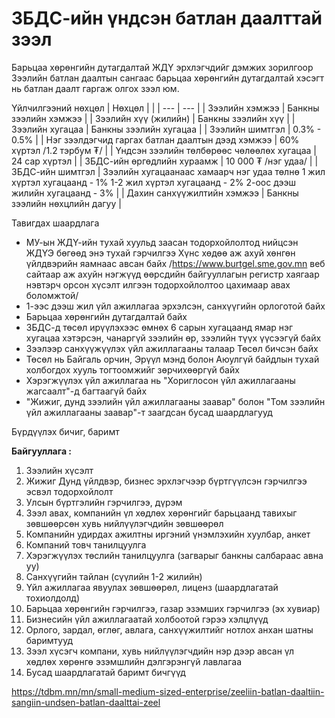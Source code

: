 # ЗБДС-ийн үндсэн батлан даалттай зээл

Барьцаа хөрөнгийн дутагдалтай ЖДҮ эрхлэгчдийг дэмжих зорилгоор Зээлийн батлан даалтын сангаас барьцаа хөрөнгийн дутагдалтай хэсэгт нь батлан даалт гаргаж олгох зээл юм.

Үйлчилгээний нөхцөл
| Нөхцөл | |
| --- | --- |
| Зээлийн хэмжээ | Банкны зээлийн хэмжээ |
| Зээлийн хүү (жилийн) | Банкны зээлийн хүү |
| Зээлийн хугацаа | Банкны зээлийн хугацаа |
| Зээлийн шимтгэл | 0.3% - 0.5% |
| Нэг зээлдэгчид гаргах батлан даалтын дээд хэмжээ | 60% хүртэл /1.2 тэрбум ₮/ |
| Үндсэн зээлийн төлбөрөөс чөлөөлөх хугацаа | 24 сар хүртэл |
| ЗБДС-ийн өргөдлийн хураамж | 10 000 ₮ /нэг удаа/ |
| ЗБДС-ийн шимтгэл | Зээлийн хугацаанаас хамаарч нэг удаа төлнө 1 жил хүртэл хугацаанд - 1% 1-2 жил хүртэл хугацаанд - 2% 2-оос дээш жилийн хугацаанд - 3% |
| Дахин санхүүжилтийн хэмжээ | Банкны зээлийн нөхцлийн дагуу |

Тавигдах шаардлага

- МУ-ын ЖДҮ-ийн тухай хуульд заасан тодорхойлолтод нийцсэн ЖДҮЭ бөгөөд энэ тухай гэрчилгээ Хүнс хөдөө аж ахуй хөнгөн үйлдвэрийн яамнаас авсан байх /<https://www.burtgel.sme.gov.mn> веб сайтаар аж ахуйн нэгжүүд өөрсдийн байгууллагын регистр хаягаар нэвтэрч орсон хүсэлт илгээн тодорхойлолтоо цахимаар авах боломжтой/
- 1-ээс дээш жил үйл ажиллагаа эрхэлсэн, санхүүгийн орлоготой байх
- Барьцаа хөрөнгийн дутагдалтай байх
- ЗБДС-д төсөл ирүүлэхээс өмнөх 6 сарын хугацаанд ямар нэг хугацаа хэтэрсэн, чанаргүй зээлийн өр, зээлийн түүх үүсээгүй байх
- Зээлээр санхүүжүүлэх үйл ажиллагааны талаар Төсөл бичсэн байх
- Төсөл нь Байгаль орчин, Эрүүл мэнд болон Аюулгүй байдлын тухай холбогдох хууль тогтоомжийг зөрчихөөргүй байх
- Хэрэгжүүлэх үйл ажиллагаа нь "Хориглосон үйл ажиллагааны жагсаалт"-д багтаагүй байх
- "Жижиг, дунд зээлийн үйл ажиллагааны заавар" болон "Том зээлийн үйл ажиллагааны заавар"-т заагдсан бусад шаардлагууд

Бүрдүүлэх бичиг, баримт

**Байгууллага :**

1. Зээлийн хүсэлт
2. Жижиг Дунд үйлдвэр, бизнес эрхлэгчээр бүртгүүлсэн гэрчилгээ эсвэл тодорхойлолт
3. Улсын бүртгэлийн гэрчилгээ, дүрэм
4. Зээл авах, компанийн үл хөдлөх хөрөнгийг барьцаанд тавихыг зөвшөөрсөн хувь нийлүүлэгчдийн зөвшөөрөл
5. Компанийн удирдах ажилтны иргэний үнэмлэхийн хуулбар, анкет
6. Компаний товч танилцуулга
7. Хэрэгжүүлэх төслийн танилцуулга (загварыг банкны салбараас авна уу)
8. Санхүүгийн тайлан (сүүлийн 1-2 жилийн)
9. Үйл ажиллагаа явуулах зөвшөөрөл, лиценз (шаардлагатай тохиолдолд)
10. Барьцаа хөрөнгийн гэрчилгээ, газар эзэмших гэрчилгээ (эх хувиар)
11. Бизнесийн үйл ажиллагаатай холбоотой гэрээ хэлцлүүд
12. Орлого, зардал, өглөг, авлага, санхүүжилтийг нотлох анхан шатны баримтууд
13. Зээл хүсэгч компани, хувь нийлүүлэгчдийн нэр дээр авсан үл хөдлөх хөрөнгө эзэмшлийн дэлгэрэнгүй лавлагаа
14. Бусад шаардлагатай баримт бичгүүд

https://tdbm.mn/mn/small-medium-sized-enterprise/zeeliin-batlan-daaltiin-sangiin-undsen-batlan-daalttai-zeel
